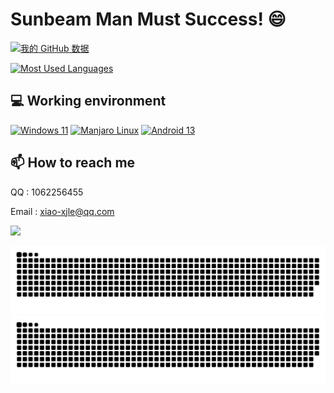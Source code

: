 #       Sunbeam Man Must Success!  😄
[![我的 GitHub 数据](https://github-readme-stats.vercel.app/api?username=xjl12&show_icons=true&count_private=true&bg_color=130,0a8f08,2baf2b&title_color=fff&text_color=fff&icon_color=fff)](https://github.com/anuraghazra/github-readme-stats)

[![Most Used Languages](https://github-readme-stats.vercel.app/api/top-langs/?username=xjl12)](https://github.com/anuraghazra/github-readme-stats)

## 💻 Working environment
[![Windows 11](https://img.shields.io/badge/Windows%2011-00adef?style=flat-square&logo=windows&logoColor=ffffff)](https://www.microsoft.com/windows11)
[![Manjaro Linux](https://img.shields.io/badge/Manjaro%20Linux-35bfa4?style=flat-square&logo=manjaro&logoColor=ffffff)](https://manjaro.org/)
[![Android 13](https://img.shields.io/badge/Android%2012-3ddc84?style=flat-square&logo=android&logoColor=ffffff)](https://www.android.com/android-12/)

## 📫 How to reach me
QQ    : 1062256455

Email : xiao-xjle@qq.com

[![](https://komarev.com/ghpvc/?username=xjl12x&style=flat-square)](https://github.com/xjl12)


![github contribution grid snake animation](https://github.com/xjl12/xjl12/raw/output/github-contribution-grid-snake-dark.svg#gh-dark-mode-only)![github contribution grid snake animation](https://github.com/xjl12/xjl12/raw/output/github-contribution-grid-snake.svg#gh-light-mode-only)

<!--
**xjl12/xjl12** is a ✨ _special_ ✨ repository because its `README.md` (this file) appears on your GitHub profile.

Here are some ideas to get you started:

- 🔭 I’m currently working on ...
- 🌱 I’m currently learning ...
- 👯 I’m looking to collaborate on ...
- 🤔 I’m looking for help with ...
- 💬 Ask me about ...
- 📫 How to reach me: ...
- 😄 Pronouns: ...
- ⚡ Fun fact: ...
-->
